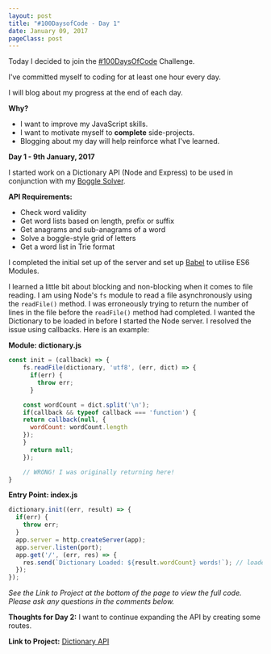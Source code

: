 ```yaml
---
layout: post
title: "#100DaysofCode - Day 1"
date: January 09, 2017
pageClass: post
---
```


Today I decided to join the [#100DaysOfCode](https://medium.freecodecamp.com/join-the-100daysofcode-556ddb4579e4#.a15whv210) Challenge. 

I've committed myself to coding for at least one hour every day.

I will blog about my progress at the end of each day.

**Why?**

- I want to improve my JavaScript skills.
- I want to motivate myself to **complete** side-projects.
- Blogging about my day will help reinforce what I've learned.

**Day 1 - 9th January, 2017**

I started work on a Dictionary API (Node and Express) to be used in conjunction with my [Boggle Solver](http://lyndseyb.co.uk/boggle-solver/).

**API Requirements:**

- Check word validity
- Get word lists based on length, prefix or suffix 
- Get anagrams and sub-anagrams of a word
- Solve a boggle-style grid of letters
- Get a word list in Trie format

I completed the initial set up of the server and set up [Babel](https://babeljs.io/) to utilise ES6 Modules.

I learned a little bit about blocking and non-blocking when it comes to file reading. I am using Node's ```fs``` module to read a file asynchronously using the ```readFile()``` method. I was erroneously trying to return the number of lines in the file before the ```readFile()``` method had completed. I wanted the Dictionary to be loaded in before I started the Node server. I resolved the issue using callbacks. Here is an example:

**Module: dictionary.js**
```javascript
const init = (callback) => {
	fs.readFile(dictionary, 'utf8', (err, dict) => {
	  if(err) {
		throw err;
	  }

	const wordCount = dict.split('\n');
	if(callback && typeof callback === 'function') {
	return callback(null, {
	  wordCount: wordCount.length
	});
	}
	  return null;
	});

	// WRONG! I was originally returning here!
}
```

**Entry Point: index.js**
```javascript
dictionary.init((err, result) => {
  if(err) {
    throw err;
  }
  app.server = http.createServer(app);
  app.server.listen(port);
  app.get('/', (err, res) => {
    res.send(`Dictionary Loaded: ${result.wordCount} words!`); // loaded 270,000 words!
  });
});
```

*See the Link to Project at the bottom of the page to view the full code. Please ask any questions in the comments below.*

**Thoughts for Day 2:** I want to continue expanding the API by creating some routes.

**Link to Project:** [Dictionary API](https://github.com/lyndseybrowning/dictionary-api)

